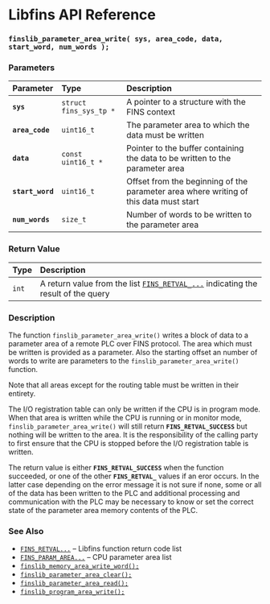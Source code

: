 # Libfins API Reference

### `finslib_parameter_area_write( sys, area_code, data, start_word, num_words );`

### Parameters

| Parameter | Type | Description |
| :--- | :--- | :--- |
|**`sys`**|`struct fins_sys_tp *`|A pointer to a structure with the FINS context|
|**`area_code`**|`uint16_t`|The parameter area to which the data must be written|
|**`data`**|`const uint16_t *`|Pointer to the buffer containing the data to be written to the parameter area|
|**`start_word`**|`uint16_t`|Offset from the beginning of the parameter area where writing of this data must start|
|**`num_words`**|`size_t`|Number of words to be written to the parameter area|

### Return Value

| Type | Description |
| :--- | :--- |
|`int`|A return value from the list [`FINS_RETVAL_...`](fins_retval.md) indicating the result of the query|

### Description

The function `finslib_parameter_area_write()` writes a block of data to a parameter area of a remote PLC over FINS protocol. The area which must be written is provided as a parameter. Also the starting offset an number of words to write are parameters to the `finslib_parameter_area_write()` function.

Note that all areas except for the routing table must be written in their entirety.

The I/O registration table can only be written if the CPU is in program mode. When that area is written while the CPU is running or in monitor mode, `finslib_parameter_area_write()` will still return **`FINS_RETVAL_SUCCESS`** but nothing will be written to the area. It is the responsibility of the calling party to first ensure that the CPU is stopped before the I/O registration table is written.

The return value is either **`FINS_RETVAL_SUCCESS`** when the function succeeded, or one of the other **`FINS_RETVAL_`** values if an eror occurs. In the latter case depending on the error message it is not sure if none, some or all of the data has been written to the PLC and additional processing and communication with the PLC may be necessary to know or set the correct state of the parameter area memory contents of the PLC.

### See Also

* [`FINS_RETVAL...`](fins_retval.md) &ndash; Libfins function return code list
* [`FINS_PARAM_AREA...`](fins_param_area.md) &ndash; CPU parameter area list
* [`finslib_memory_area_write_word();`](finslib_memory_area_write_word.md)
* [`finslib_parameter_area_clear();`](finslib_parameter_area_clear.md)
* [`finslib_parameter_area_read();`](finslib_parameter_area_read.md)
* [`finslib_program_area_write();`](finslib_program_area_write.md)
